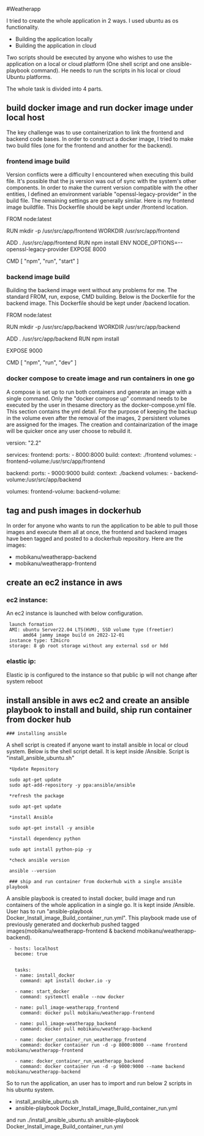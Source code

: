 #Weatherapp

I tried to create the whole application in 2 ways. I used ubuntu as os functionality. 

 * Building the application locally
 * Building the application in cloud  
 
Two scripts should be executed by anyone who wishes to use the application on a local or cloud platform (One shell script and one ansible-playbook command). He needs to run the scripts in his local or cloud Ubuntu platforms.   

The whole task is divided into 4 parts.

## build docker image and run docker image under local host

The key challenge was to use containerization to link the frontend and backend code bases. In order to construct a docker image, I tried to make two build files (one for the frontend and another for the backend).

 ### frontend image build
 
Version conflicts were a difficulty I encountered when executing this build file. It's possible that the js version was out of sync with the system's other components. In order to make the current version compatible with the other entities, I defined an environment variable "openssl-legacy-provider" in the build file. The remaining settings are generally similar. Here is my frontend image buildfile. This Dockerfile should be kept under /frontend location.
 
 FROM node:latest

 RUN mkdir -p /usr/src/app/frontend
 WORKDIR /usr/src/app/frontend
 
 ADD . /usr/src/app/frontend
 RUN npm install
 ENV NODE_OPTIONS=--openssl-legacy-provider
 EXPOSE 8000

 CMD [ "npm", "run", "start" ]
 
 ### backend image build
 
Building the backend image went without any problems for me. The standard FROM, run, expose, CMD building. Below is the Dockerfile for the backend image. This Dockerfile should be kept under /backend location. 
 
 FROM node:latest

 RUN mkdir -p /usr/src/app/backend
 WORKDIR /usr/src/app/backend
 
 ADD . /usr/src/app/backend
 RUN npm install
 
 EXPOSE 9000
 
 CMD [ "npm", "run", "dev" ]

 
 ### docker compose to create image and run containers in one go 
 
A compose is set up to run both containers and generate an image with a single command. Only the "docker compose up" command needs to be executed by the user in thesame directory as the docker-compose.yml file. This section contains the yml detail. For the purpose of keeping the backup in the volume even after the removal of the images, 2 persistent volumes are assigned for the images. The creation and containarization of the image will be quicker once any user choose to rebuild it. 
 
 version: "2.2"

 services:
   frontend:
     ports:
       - 8000:8000
     build:
       context: ./frontend
     volumes:
       - frontend-volume:/usr/src/app/frontend
 
   backend:
     ports:
       - 9000:9000
     build:
       context: ./backend
     volumes:
       - backend-volume:/usr/src/app/backend
 
 volumes:
   frontend-volume:
   backend-volume:

## tag and push images in dockerhub

In order for anyone who wants to run the application to be able to pull those images and execute them all at once, the frontend and backend images have been tagged and posted to a dockerhub repository. Here are the images:

 * mobikanu/weatherapp-backend
 * mobikanu/weatherapp-frontend

## create an ec2 instance in aws

 ### ec2 instance:

An ec2 instance is launched with below configuration. 
 
     launch formation 
     AMI: ubuntu Server22.04 LTS(HVM), SSD volume type (freetier)
          amd64 jammy image build on 2022-12-01
     instance type: t2micro
     storage: 8 gb root storage without any external ssd or hdd
  
 ### elastic ip:

Elastic ip is configured to the instance so that public ip will not change after system reboot
   

## install ansible in aws ec2 and create an ansible playbook to install and build, ship run container from docker hub
    
	### installing ansible
	
A shell script is created if anyone want to install ansible in local or cloud system. Below is the shell script detail. It is kept inside /Ansible. Script is "install_ansible_ubuntu.sh"
    
     *Update Repository
    
     sudo apt-get update
     sudo apt-add-repository -y ppa:ansible/ansible
     
     *refresh the package
     
     sudo apt-get update
     
     *install Ansible
     
     sudo apt-get install -y ansible
     
     *install dependency python
     
     sudo apt install python-pip -y
     
     *check ansible version
     
     ansible --version
	 
	 ### ship and run container from dockerhub with a single ansible playbook
	 
A ansible playbook is created to install docker, build image and run containers of the whole application in a single go. It is kept inside /Ansible. User has to run "ansible-playbook Docker_Install_image_Build_container_run.yml". This playbook made use of previously generated and dockerhub pushed tagged images(mobikanu/weatherapp-frontend & backend mobikanu/weatherapp-backend).
	 
	 - hosts: localhost
       become: true
       
       
       tasks:
       - name: install_docker
         command: apt install docker.io -y
       
       - name: start_docker
         command: systemctl enable --now docker
       
       - name: pull_image-weatherapp_frontend
         command: docker pull mobikanu/weatherapp-frontend
      
       - name: pull_image-weatherapp_backend
         command: docker pull mobikanu/weatherapp-backend
       
       - name: docker_container_run_weatherapp_frontend
         command: docker container run -d -p 8000:8000 --name frontend mobikanu/weatherapp-frontend
      
       - name: docker_container_run_weatherapp_backend
         command: docker container run -d -p 9000:9000 --name backend mobikanu/weatherapp-backend
		 

So to run the application, an user has to import and run below 2 scripts in his ubuntu system. 
 * install_ansible_ubuntu.sh
 * ansible-playbook Docker_Install_image_Build_container_run.yml
 
and run 
 ./install_ansible_ubuntu.sh
   ansible-playbook Docker_Install_image_Build_container_run.yml
 



 